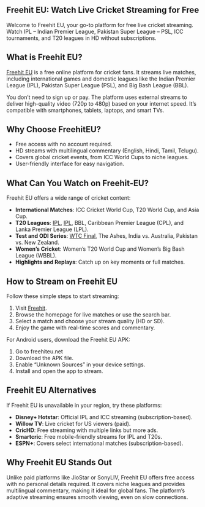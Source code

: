 <h2>Freehit EU: Watch Live Cricket Streaming for Free</h2>
<p>Welcome to Freehit EU, your go-to platform for free live cricket streaming. Watch IPL &ndash; Indian Premier League, Pakistan Super League &ndash; PSL, ICC tournaments, and T20 leagues in HD without subscriptions.</p>
<h2>What is Freehit EU?</h2>
<p><a href="https://freehiteu.net">Freehit EU</a> is a free online platform for cricket fans. It streams live matches, including international games and domestic leagues like the Indian Premier League (IPL), Pakistan Super League (PSL), and Big Bash League (BBL).</p>
<p>You don&rsquo;t need to sign up or pay. The platform uses external streams to deliver high-quality video (720p to 480p) based on your internet speed. It&rsquo;s compatible with smartphones, tablets, laptops, and smart TVs.</p>
<h2><strong>Why Choose FreehitEU?</strong></h2>
<ul>
<li>Free access with no account required.</li>
<li>HD streams with multilingual commentary (English, Hindi, Tamil, Telugu).</li>
<li>Covers global cricket events, from ICC World Cups to niche leagues.</li>
<li>User-friendly interface for easy navigation.</li>
</ul>
<h2>What Can You Watch on Freehit-EU?</h2>
<p>Freehit EU offers a wide range of cricket content:</p>
<ul>
<li><strong>International Matches</strong>: ICC Cricket World Cup, T20 World Cup, and Asia Cup.</li>
<li><strong>T20 Leagues</strong>: <a href="https://freehiteu.net/indian-premier-league/"> IPL</a>, <a href="https://freehiteu.net/pakistan-super-league/"> IPL</a>, BBL, Caribbean Premier League (CPL), and Lanka Premier League (LPL).</li>
<li><strong>Test and ODI Series</strong>: <a href="https://freehiteu.net/wtc-final/"> WTC Final</a>, The Ashes, India vs. Australia, Pakistan vs. New Zealand.</li>
<li><strong>Women&rsquo;s Cricket</strong>: Women&rsquo;s T20 World Cup and Women&rsquo;s Big Bash League (WBBL).</li>
<li><strong>Highlights and Replays</strong>: Catch up on key moments or full matches.</li>
</ul>
<h2>How to Stream on Freehit EU</h2>
<p>Follow these simple steps to start streaming:</p>
<ol>
<li>Visit <a href="https://freehiteu.net/live/">Freehit</a>.</li>
<li>Browse the homepage for live matches or use the search bar.</li>
<li>Select a match and choose your stream quality (HD or SD).</li>
<li>Enjoy the game with real-time scores and commentary.</li>
</ol>
<p>For Android users, download the Freehit EU APK:</p>
<ol>
<li>Go to freehiteu.net</li>
<li>Download the APK file.</li>
<li>Enable &ldquo;Unknown Sources&rdquo; in your device settings.</li>
<li>Install and open the app to stream.</li>
</ol>
<h2>Freehit EU Alternatives</h2>
<p>If Freehit EU is unavailable in your region, try these platforms:</p>
<ul>
<li><strong>Disney+ Hotstar</strong>: Official IPL and ICC streaming (subscription-based).</li>
<li><strong>Willow TV</strong>: Live cricket for US viewers (paid).</li>
<li><strong>CricHD</strong>: Free streaming with multiple links but more ads.</li>
<li><strong>Smartcric</strong>: Free mobile-friendly streams for IPL and T20s.</li>
<li><strong>ESPN+</strong>: Covers select international matches (subscription-based).</li>
</ul>
<h2>Why Freehit EU Stands Out</h2>
<p>Unlike paid platforms like JioStar or SonyLIV, Freehit EU offers free access with no personal details required. It covers niche leagues and provides multilingual commentary, making it ideal for global fans. The platform&rsquo;s adaptive streaming ensures smooth viewing, even on slow connections.</p>
